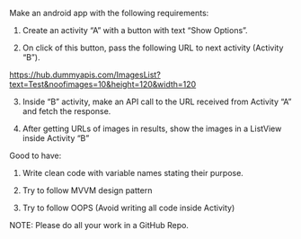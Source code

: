 Make an android app with the following requirements: 

1. Create an activity “A” with a button with text “Show Options”. 

2. On click of this button, pass the following URL to next activity (Activity “B”). 

https://hub.dummyapis.com/ImagesList?text=Test&noofimages=10&height=120&width=120 

3. Inside “B” activity, make an API call to the URL received from Activity “A” and fetch the response. 

4. After getting URLs of images in results, show the images in a ListView inside Activity “B” 

 

Good to have: 
1. Write clean code with variable names stating their purpose. 

2. Try to follow MVVM design pattern 

3. Try to follow OOPS (Avoid writing all code inside Activity) 

 

NOTE: 
Please do all your work in a GitHub Repo. 
